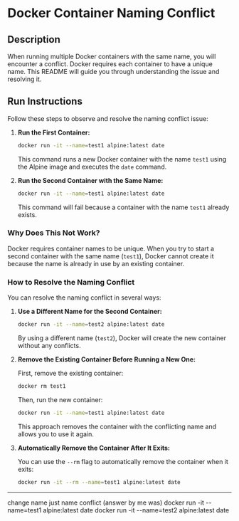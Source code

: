 # Docker Container Naming Conflict

## Description

When running multiple Docker containers with the same name, you will encounter a conflict. Docker requires each container to have a unique name. This README will guide you through understanding the issue and resolving it.

## Run Instructions

Follow these steps to observe and resolve the naming conflict issue:

1. **Run the First Container:**

   ```bash
   docker run -it --name=test1 alpine:latest date
   ```

   This command runs a new Docker container with the name `test1` using the Alpine image and executes the `date` command.

2. **Run the Second Container with the Same Name:**

   ```bash
   docker run -it --name=test1 alpine:latest date
   ```

   This command will fail because a container with the name `test1` already exists.

### Why Does This Not Work?

Docker requires container names to be unique. When you try to start a second container with the same name (`test1`), Docker cannot create it because the name is already in use by an existing container.

### How to Resolve the Naming Conflict

You can resolve the naming conflict in several ways:

1. **Use a Different Name for the Second Container:**

   ```bash
   docker run -it --name=test2 alpine:latest date
   ```

   By using a different name (`test2`), Docker will create the new container without any conflicts.

2. **Remove the Existing Container Before Running a New One:**

   First, remove the existing container:

   ```bash
   docker rm test1
   ```

   Then, run the new container:

   ```bash
   docker run -it --name=test1 alpine:latest date
   ```

   This approach removes the container with the conflicting name and allows you to use it again.

3. **Automatically Remove the Container After It Exits:**

   You can use the `--rm` flag to automatically remove the container when it exits:

   ```bash
   docker run -it --rm --name=test1 alpine:latest date
   ```
------------------------------------------------------------
change  name just name conflict (answer by me was)
docker run -it --name=test1 alpine:latest date
docker run -it --name=test2 alpine:latest date
